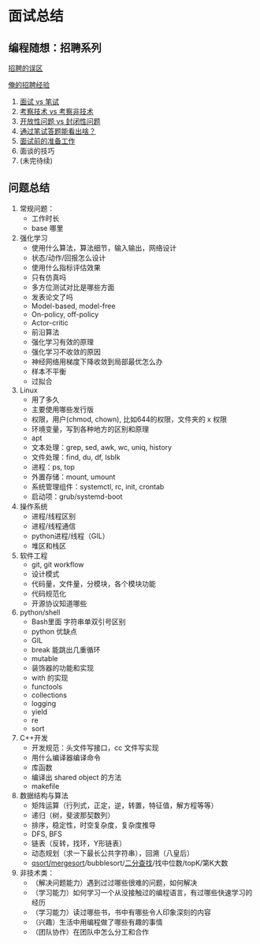 # 面试总结

## 编程随想：招聘系列

[招聘的误区](https://program-think.blogspot.com/2009/04/defect-of-hire.html)

[俺的招聘经验](https://program-think.blogspot.com/2011/03/hiring-experience-0.html#index)

1. [面试 vs 笔试](https://program-think.blogspot.com/2011/03/hiring-experience-1.html)
2. [考察技术 vs 考察非技术](https://program-think.blogspot.com/2011/03/hiring-experience-2.html)
3. [开放性问题 vs 封闭性问题](https://program-think.blogspot.com/2011/05/hiring-experience-3.html)
4. [通过笔试答题能看出啥？](https://program-think.blogspot.com/2011/11/hiring-experience-4.html)
5. [面试前的准备工作](https://program-think.blogspot.com/2012/12/hiring-experience-5.html)
6. 面谈的技巧
7. (未完待续)

## 问题总结

1. 常规问题：
   - 工作时长
   - base 哪里
2. 强化学习
   - 使用什么算法，算法细节，输入输出，网络设计
   - 状态/动作/回报怎么设计
   - 使用什么指标评估效果
   - 只有仿真吗
   - 多方位测试对比是哪些方面
   - 发表论文了吗
   - Model-based, model-free
   - On-policy, off-policy
   - Actor-critic
   - 前沿算法
   - 强化学习有效的原理
   - 强化学习不收敛的原因
   - 神经网络用梯度下降收敛到局部最优怎么办
   - 样本不平衡
   - 过拟合
3. Linux
   - 用了多久
   - 主要使用哪些发行版
   - 权限，用户(chmod, chown), 比如644的权限，文件夹的 x 权限
   - 环境变量，写到各种地方的区别和原理
   - apt
   - 文本处理：grep, sed, awk, wc, uniq, history
   - 文件处理：find, du, df, lsblk
   - 进程：ps, top
   - 外置存储：mount, umount
   - 系统管理组件：systemctl, rc, init, crontab
   - 启动项：grub/systemd-boot
4. 操作系统
   - 进程/线程区别
   - 进程/线程通信
   - python进程/线程（GIL）
   - 堆区和栈区
5. 软件工程
   - git, git workflow
   - 设计模式
   - 代码量，文件量，分模块，各个模块功能
   - 代码规范化
   - 开源协议知道哪些
6. python/shell
   - Bash里面 字符串单双引号区别
   - python 优缺点
   - GIL
   - break 能跳出几重循环
   - mutable
   - 装饰器的功能和实现
   - with 的实现
   - functools
   - collections
   - logging
   - yield
   - re
   - sort
7. C++开发
   - 开发规范：头文件写接口，cc 文件写实现
   - 用什么编译器编译命令
   - 库函数
   - 编译出 shared object 的方法
   - makefile
8. 数据结构与算法
   - 矩阵运算（行列式，正定，逆，转置，特征值，解方程等等）
   - 递归（树，斐波那契数列）
   - 排序，稳定性，时空复杂度，复杂度推导
   - DFS, BFS
   - 链表（反转，找环，Y形链表）
   - 动态规划（求一下最长公共字符串），回溯（八皇后）
   - [qsort/mergesort](../1-Computer_Science/sort.py.md)/bubblesort/[二分查找](https://github.com/python/cpython/blob/master/Lib/bisect.py)/找中位数/topK/第K大数
9. 非技术类：
   - （解决问题能力）遇到过过哪些很难的问题，如何解决
   - （学习能力）如何学习一个从没接触过的编程语言，有过哪些快速学习的经历
   - （学习能力）读过哪些书，书中有哪些令人印象深刻的内容
   - （兴趣）生活中用编程做了哪些有趣的事情
   - （团队协作）在团队中怎么分工和合作
